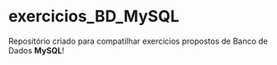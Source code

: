 # exercicios_BD_MySQL
Repositório criado para compatilhar exercicios propostos de Banco de Dados **MySQL**! 
